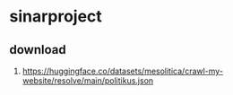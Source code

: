 # sinarproject

## download

1. https://huggingface.co/datasets/mesolitica/crawl-my-website/resolve/main/politikus.json